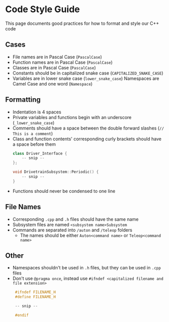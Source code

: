 # Code Style Guide
This page documents good practices for how to format and style our C++ code

## Cases
- File names are in Pascal Case (`PascalCase`)
- Function names are in Pascal Case (`PascalCase`)
- Classes are in Pascal Case (`PascalCase`)
- Constants should be in capitalized snake case (`CAPITALIZED_SNAKE_CASE`)
- Variables are in lower snake case (`lower_snake_case`)
   Namespaces are Camel Case and one word (`Namespace`)

## Formatting
- Indentation is 4 spaces
- Private variables and functions begin with an underscore (`_lower_snake_case`)
- Comments should have a space between the double forward slashes (`// This is a comment`)
- Class and function contents' corresponding curly brackets should have a space before them
    ```cpp
    class Driver_Interface {
        -- snip --
    };

    void DrivetrainSubsystem::Periodic() {
        -- snip --
    }
    ```
- Functions should never be condensed to one line

## File Names
- Corresponding `.cpp` and `.h` files should have the same name
- Subsystem files are named `<subsystem name>Subsystem`
- Commands are separated into `/auton` and `/teleop` folders
  - The names should be either `Auton<command name>` or `Teleop<command name>`

## Other
- Namespaces shouldn't be used in `.h` files, but they can be used in `.cpp` files
- Don't use `@pragma once`, instead use `#ifndef <capitalized filename and file extension>`
   ```cpp
    #ifndef FILENAME_H
    #define FILENAME_H
 
    -- snip --

    #endif
    ```
